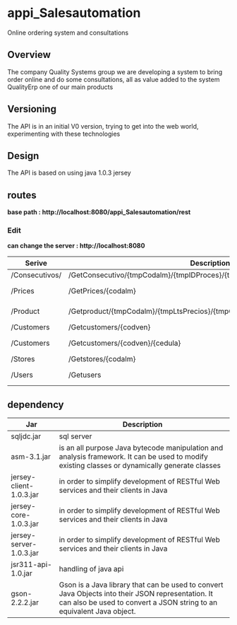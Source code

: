 # appi_Salesautomation
Online ordering system and consultations

## Overview

The company Quality Systems group
we are developing a system to bring order online and do some consultations, all as value added to the system QualityErp one of our main products

##  Versioning

The API is in an initial V0 version, trying to get into the web world, experimenting with these technologies

## Design
The API is based on using java 1.0.3 jersey

## routes

**base path : http://localhost:8080/appi_Salesautomation/rest** 
### Edit
**can change the server : http://localhost:8080** 

Serive | Description | method | reply
------|------------|---------|------------
/Consecutivos/|/GetConsecutivo/{tmpCodalm}/{tmpIDProces}/{tmpAño}/{tmpMes}/{tmpIncrementar}|GET|Consecutivo
/Prices|/GetPrices/{codalm}|GET|Lista de precios
/Product|/Getproduct/{tmpCodalm}/{tmpLtsPrecios}/{tmpCodLinea}/{tmpCodsub}/{cant}/{all}|GET|los productos
/Customers|/Getcustomers/{codven}|GET|clientes
/Customers|/Getcustomers/{codven}/{cedula}|GET|cliente por cedula
/Stores|/Getstores/{codalm}|GET|almacenes
/Users|/Getusers|GET|usuarios del sistema

## dependency
Jar | Description
--------|----------------
sqljdc.jar| sql server 
asm-3.1.jar | is an all purpose Java bytecode manipulation and analysis framework. It can be used to modify existing               classes or dynamically generate classes
jersey-client-1.0.3.jar |in order to simplify development of RESTful Web services and their clients in Java
jersey-core-1.0.3.jar   |in order to simplify development of RESTful Web services and their clients in Java
jersey-server-1.0.3.jar |in order to simplify development of RESTful Web services and their clients in Java
jsr311-api-1.0.jar      |handling of java api
gson-2.2.2.jar          |Gson is a Java library that can be used to convert Java Objects into their JSON representation. It can also be used to convert a JSON string to an equivalent Java object. 




